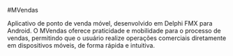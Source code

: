 #MVendas

Aplicativo de ponto de venda móvel, desenvolvido em Delphi FMX para Android.
O MVendas oferece praticidade e mobilidade para o processo de vendas, permitindo que o usuário realize operações comerciais diretamente em dispositivos móveis, de forma rápida e intuitiva.
